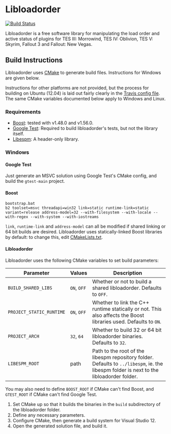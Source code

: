 # Libloadorder

[![Build Status](https://travis-ci.org/WrinklyNinja/libloadorder.svg?branch=master)](https://travis-ci.org/WrinklyNinja/libloadorder)

Libloadorder is a free software library for manipulating the load order and active status of plugins for TES III: Morrowind, TES IV: Oblivion, TES V: Skyrim, Fallout 3 and Fallout: New Vegas.


## Build Instructions

Libloadorder uses [CMake](http://cmake.org) to generate build files. Instructions for Windows are given below.

Instructions for other platforms are not provided, but the process for building on Ubuntu (12.04) is laid out fairly clearly in the [Travis config file](.travis.yml). The same CMake variables documented below apply to Windows and Linux.

### Requirements

* [Boost](http://www.boost.org): tested with v1.48.0 and v1.56.0.
* [Google Test](https://code.google.com/p/googletest/): Required to build libloadorder's tests, but not the library itself.
* [Libespm](http://github.com/WrinklyNinja/libespm): A header-only library.

### Windows

#### Google Test

Just generate an MSVC solution using Google Test's CMake config, and build the `gtest-main` project.

#### Boost

```
bootstrap.bat
b2 toolset=msvc threadapi=win32 link=static runtime-link=static variant=release address-model=32 --with-filesystem --with-locale --with-regex --with-system --with-iostreams
```

`link`, `runtime-link` and `address-model` can all be modified if shared linking or 64 bit builds are desired. Libloadorder uses statically-linked Boost libraries by default: to change this, edit [CMakeLists.txt](CMakeLists.txt).

#### Libloadorder

Libloadorder uses the following CMake variables to set build parameters:

Parameter | Values | Description
----------|--------|------------
`BUILD_SHARED_LIBS` | `ON`, `OFF` | Whether or not to build a shared libloadorder. Defaults to `OFF`.
`PROJECT_STATIC_RUNTIME` | `ON`, `OFF` | Whether to link the C++ runtime statically or not. This also affects the Boost libraries used. Defaults to `ON`.
`PROJECT_ARCH` | `32`, `64` | Whether to build 32 or 64 bit libloadorder binaries. Defaults to `32`.
`LIBESPM_ROOT` | path | Path to the root of the libespm repository folder. Defaults to `../libespm`, ie. the libespm folder is next to the libloadorder folder.

You may also need to define `BOOST_ROOT` if CMake can't find Boost, and `GTEST_ROOT` if CMake can't find Google Test.

1. Set CMake up so that it builds the binaries in the `build` subdirectory of the libloadorder folder.
2. Define any necessary parameters.
3. Configure CMake, then generate a build system for Visual Studio 12.
4. Open the generated solution file, and build it.
